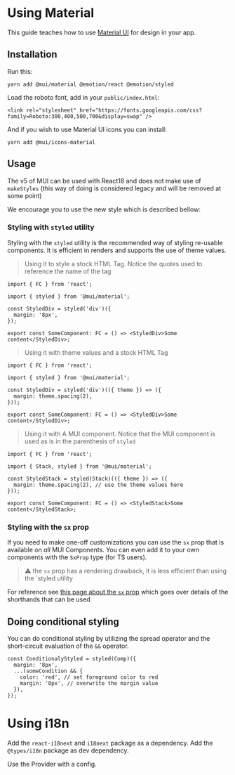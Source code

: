 # Using Material

This guide teaches how to use [Material UI](https://mui.com/material-ui/getting-started/installation/) for design in your app.

## Installation

Run this:

```
yarn add @mui/material @emotion/react @emotion/styled
```

Load the roboto font, add in your `public/index.html`:

```
<link rel="stylesheet" href="https://fonts.googleapis.com/css?family=Roboto:300,400,500,700&display=swap" />
```

And if you wish to use Material UI icons you can install:

```
yarn add @mui/icons-material
```

## Usage

The v5 of MUI can be used with React18 and does not make use of `makeStyles`
(this way of doing is considered legacy and will be removed at some point)

We encourage you to use the new style which is described bellow:

### Styling with `styled` utility

Styling with the `styled` utility is the recommended way of styling re-usable components.
It is efficient in renders and supports the use of theme values.

> Using it to style a stock HTML Tag. Notice the quotes used to reference the name of the tag

```tsx
import { FC } from 'react';

import { styled } from '@mui/material';

const StyledDiv = styled('div')({
  margin: '8px',
});

export const SomeComponent: FC = () => <StyledDiv>Some content</StyledDiv>;
```

> Using it with theme values and a stock HTML Tag

```tsx
import { FC } from 'react';

import { styled } from '@mui/material';

const StyledDiv = styled('div')(({ theme }) => ({
  margin: theme.spacing(2),
}));

export const SomeComponent: FC = () => <StyledDiv>Some content</StyledDiv>;
```

> Using it with A MUI component. Notice that the MUI component is used as is in the parenthesis of `styled`

```tsx
import { FC } from 'react';

import { Stack, styled } from '@mui/material';

const StyledStack = styled(Stack)(({ theme }) => ({
  margin: theme.spacing(2), // use the theme values here
}));

export const SomeComponent: FC = () => <StyledStack>Some content</StyledStack>;
```

### Styling with the `sx` prop

If you need to make one-off customizations you can use the `sx` prop that is available on _all_ MUI Components.
You can even add it to your own components with the `SxProp` type (for TS users).

> ⚠️ the `sx` prop has a rendering drawback, it is less efficient than using the `styled utility

For reference see [this page about the `sx` prop](https://mui.com/system/the-sx-prop/)
which goes over details of the shorthands that can be used

## Doing conditional styling

You can do conditional styling by utilizing the spread operator and the short-circuit evaluation of the `&&` operator.

```tsx
const ConditionalyStyled = styled(Comp)({
  margin: '8px',
  ...(someCondition && {
    color: 'red', // set foreground color to red
    margin: '0px', // overwrite the margin value
  }),
});
```

# Using i18n

Add the `react-i18next` and `i18next` package as a dependency.
Add the `@types/i18n` package as dev dependency.

Use the Provider with a config.
